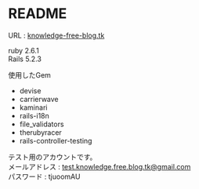 # README

URL : [knowledge-free-blog.tk](knowledge-free-blog.tk)

ruby 2.6.1  
Rails 5.2.3

使用したGem
* devise
* carrierwave
* kaminari
* rails-i18n
* file_validators
* therubyracer
* rails-controller-testing

テスト用のアカウントです。  
メールアドレス : test.knowledge.free.blog.tk@gmail.com  
パスワード : tjuoomAU

